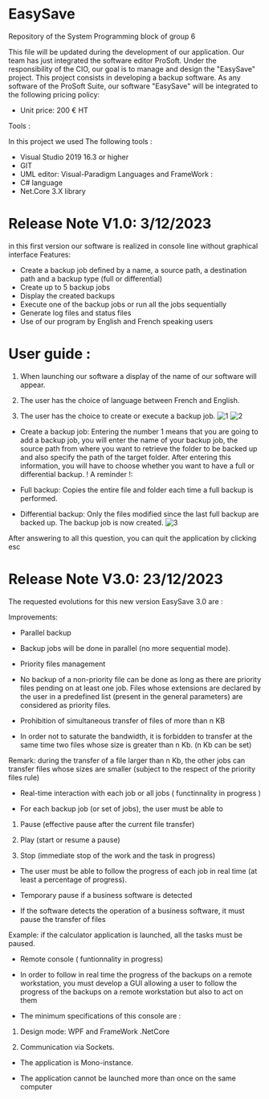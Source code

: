 # EasySave
Repository of the System Programming block of group 6 

This file will be updated during the development of our application. Our team has just integrated the software editor ProSoft. Under the responsibility of the CIO, our goal is to manage and design the "EasySave" project. This project consists in developing a backup software. As any software of the ProSoft Suite, our software "EasySave" will be integrated to the following pricing policy:

- Unit price: 200 € HT


Tools :

In this project we used The following tools :

- Visual Studio 2019 16.3 or higher
- GIT
- UML editor: Visual-Paradigm Languages and FrameWork :
- C# language
- Net.Core 3.X library

# Release Note V1.0: 3/12/2023

in this first version our software is realized in console line without graphical interface
Features:

- Create a backup job defined by a name, a source path, a destination path and a backup type (full or differential)
- Create up to 5 backup jobs
- Display the created backups
- Execute one of the backup jobs or run all the jobs sequentially
- Generate log files and status files
- Use of our program by English and French speaking users

# User guide : 
1. When launching our software a display of the name of our software will appear.

2. The user has the choice of language between French and English.

3. The user has the choice to create or execute a backup job.
![1](https://github.com/sabineenibas/EasySave/assets/114827482/c34aeacb-6213-4cab-bd37-192ed3c242c6)
![2](https://github.com/sabineenibas/EasySave/assets/114827482/cf9c4427-a088-4efe-a587-f41b5b4cd79e)

- Create a backup job: Entering the number 1 means that you are going to add a backup job, you will enter the name of your backup job, the source path from where you want to retrieve the folder to be backed up and also specify the path of the target folder. After entering this information, you will have to choose whether you want to have a full or differential backup.  ! A reminder !: 

- Full backup: Copies the entire file and folder each time a full backup is performed.

- Differential backup: Only the files modified since the last full backup are backed up. The backup job is now created.
![3](https://github.com/sabineenibas/EasySave/assets/114827482/43eaef72-9b09-4744-a869-b22b2a720c60)

After answering to all this question, you can quit the application by clicking esc


# Release Note V3.0: 23/12/2023

The requested evolutions for this new version EasySave 3.0 are :

Improvements:

- Parallel backup

- Backup jobs will be done in parallel (no more sequential mode).

- Priority files management

- No backup of a non-priority file can be done as long as there are priority files pending on at least one job. Files whose extensions are declared by the user in a predefined list (present in the general parameters) are considered as priority files.

- Prohibition of simultaneous transfer of files of more than n KB

- In order not to saturate the bandwidth, it is forbidden to transfer at the same time two files whose size is greater than n Kb. (n Kb can be set)

Remark: during the transfer of a file larger than n Kb, the other jobs can transfer files whose sizes are smaller (subject to the respect of the priority files rule)

- Real-time interaction with each job or all jobs ( functinnality in progress )

- For each backup job (or set of jobs), the user must be able to

1. Pause (effective pause after the current file transfer)

2. Play (start or resume a pause)

3. Stop (immediate stop of the work and the task in progress)

- The user must be able to follow the progress of each job in real time (at least a percentage of progress).

- Temporary pause if a business software is detected

- If the software detects the operation of a business software, it must pause the transfer of files

Example: if the calculator application is launched, all the tasks must be paused.

- Remote console ( funtionnality in progress)

- In order to follow in real time the progress of the backups on a remote workstation, you must develop a GUI allowing a user to follow the progress of the backups on a remote workstation but also to act on them

- The minimum specifications of this console are :

1. Design mode: WPF and FrameWork .NetCore

2. Communication via Sockets.

- The application is Mono-instance.

- The application cannot be launched more than once on the same computer

